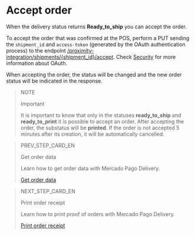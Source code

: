 # Accept order

When the delivery status returns **Ready_to_ship** you can accept the order.

To accept the order that was confirmed at the POS, perform a PUT sending the `shipment_id` and `access-token` (generated by the OAuth authentication process) to the endpoint [/proximity-integration/shipments/{shipment_id}/accept](/developers/en/reference/mp_delivery/_proximity-integration_shipments_shipment_id_accept/put). Check [Security](/developers/en/guides/additional-content/security/oauth/introduction) for more information about OAuth.

When accepting the order, the status will be changed and the new order status will be indicated in the response.

> NOTE
>
> Important
>
> It is important to know that only in the statuses **ready_to_ship** and **ready_to_print** it is possible to accept an order. After accepting the order, the substatus will be **printed**. If the order is not accepted 5 minutes after its creation, it will be automatically cancelled.

> PREV_STEP_CARD_EN
>
> Get order data
>
> Learn how to get order data with Mercado Pago Delivery.
>
> [Get order data](/developers/en/docs/mp-delivery/order-management/get-order-data)

> NEXT_STEP_CARD_EN
>
> Print order receipt
>
> Learn how to print proof of orders with Mercado Pago Delivery.
>
> [Print order receipt](/developers/en/docs/mp-delivery/order-management/print-order-receipt)
